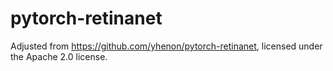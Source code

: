 # pytorch-retinanet
Adjusted from https://github.com/yhenon/pytorch-retinanet, licensed under the Apache 2.0 license.
